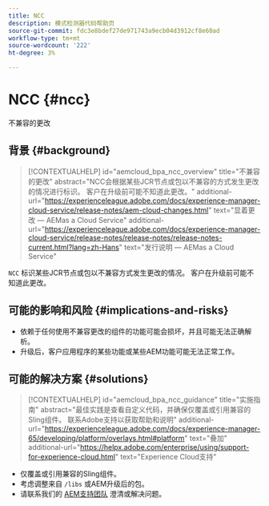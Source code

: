 ```yaml
---
title: NCC
description: 模式检测器代码帮助页
source-git-commit: fdc3e8bdef27de971743a9ecb04d3912cf8e60ad
workflow-type: tm+mt
source-wordcount: '222'
ht-degree: 3%

---
```


# NCC {#ncc}

不兼容的更改

## 背景 {#background}

>[!CONTEXTUALHELP]
>id="aemcloud_bpa_ncc_overview"
>title="不兼容的更改"
>abstract="NCC会根据某些JCR节点或包以不兼容的方式发生更改的情况进行标识。 客户在升级前可能不知道此更改。"
>additional-url="https://experienceleague.adobe.com/docs/experience-manager-cloud-service/release-notes/aem-cloud-changes.html" text="显着更改 — AEMas a Cloud Service"
>additional-url="https://experienceleague.adobe.com/docs/experience-manager-cloud-service/release-notes/release-notes/release-notes-current.html?lang=zh-Hans" text="发行说明 — AEMas a Cloud Service"

`NCC` 标识某些JCR节点或包以不兼容方式发生更改的情况。 客户在升级前可能不知道此更改。

## 可能的影响和风险 {#implications-and-risks}

* 依赖于任何使用不兼容更改的组件的功能可能会损坏，并且可能无法正确解析。
* 升级后，客户应用程序的某些功能或某些AEM功能可能无法正常工作。

## 可能的解决方案 {#solutions}

>[!CONTEXTUALHELP]
>id="aemcloud_bpa_ncc_guidance"
>title="实施指南"
>abstract="最佳实践是查看自定义代码，并确保仅覆盖或引用兼容的Sling组件。 联系Adobe支持以获取帮助和说明"
>additional-url="https://experienceleague.adobe.com/docs/experience-manager-65/developing/platform/overlays.html#platform" text="叠加"
>additional-url="https://helpx.adobe.com/enterprise/using/support-for-experience-cloud.html" text="Experience Cloud支持"

* 仅覆盖或引用兼容的Sling组件。
* 考虑调整来自 `/libs` 或AEM升级后的包。
* 请联系我们的 [AEM支持团队](https://helpx.adobe.com/enterprise/using/support-for-experience-cloud.html) 澄清或解决问题。
